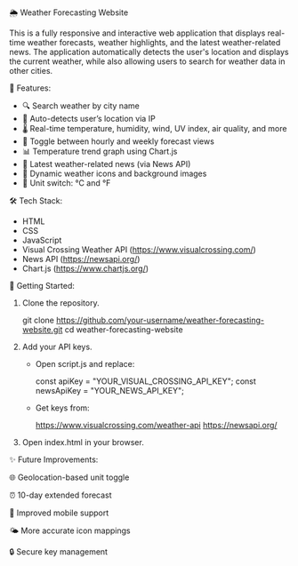 🌦️ Weather Forecasting Website

This is a fully responsive and interactive web application that displays real-time weather forecasts, weather highlights, and the latest weather-related news. The application automatically detects the user's location and displays the current weather, while also allowing users to search for weather data in other cities.

📌 Features:
- 🔍 Search weather by city name
- 📍 Auto-detects user’s location via IP
- 🌡️ Real-time temperature, humidity, wind, UV index, air quality, and more
- 📆 Toggle between hourly and weekly forecast views
- 📊 Temperature trend graph using Chart.js
- 📰 Latest weather-related news (via News API)
- 🎨 Dynamic weather icons and background images
- 🔁 Unit switch: °C and °F

🛠️ Tech Stack:

- HTML
- CSS
- JavaScript
- Visual Crossing Weather API (https://www.visualcrossing.com/)
- News API (https://newsapi.org/)
- Chart.js (https://www.chartjs.org/)

🧪 Getting Started:

1. Clone the repository.
   
   git clone https://github.com/your-username/weather-forecasting-website.git
   cd weather-forecasting-website
   
2. Add your API keys.
   
     - Open script.js and replace:
       
       const apiKey = "YOUR_VISUAL_CROSSING_API_KEY";
       const newsApiKey = "YOUR_NEWS_API_KEY";
       
     - Get keys from:
       
       https://www.visualcrossing.com/weather-api
       https://newsapi.org/
       
3. Open index.html in your browser.


✨ Future Improvements:

🌐 Geolocation-based unit toggle

⏰ 10-day extended forecast

📱 Improved mobile support

🌤️ More accurate icon mappings

🔒 Secure key management
